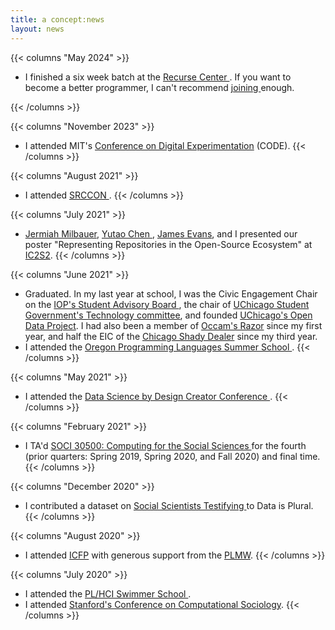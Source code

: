 ```yaml
---
title: a concept:news 
layout: news
---
```


{{< columns "May 2024" >}}
- I finished a six week batch at the <a href="https://www.recurse.com/" target="_blank"> Recurse Center </a>. If you want to become a better programmer, I can't recommend <a href="https://www.recurse.com/scout/click?t=8d2dd8a20d40e87db7c3b5bdf4274a66" target="_blank"> joining </a>  enough. 

{{< /columns >}}

{{< columns "November 2023" >}}
- I attended MIT's <a href="https://ide.mit.edu/wp-content/uploads/2023/06/CODE@MIT-2023-Agenda-V4-Final.pdf?x19853" target="_blank"> Conference on Digital Experimentation</a>  (CODE).
{{< /columns >}}

{{< columns "August 2021" >}}
- I attended <a href ="https://srccon.org/" target = "_blank"> SRCCON </a>. 
{{< /columns >}}


{{< columns "July 2021" >}}
- <a href="https://jeremiah.milbauer.info/" target="_blank">Jermiah Milbauer</a>, <a href="https://yu-tao-chen.com/" target="_blank">Yutao Chen </a>, <a href="https://macss.uchicago.edu/directory/James-Evans" target="_blank">James Evans</a>, and I presented our poster "Representing Repositories in the Open-Source Ecosystem" at <a href="https://ic2s2-2021.ethz.ch/" target="_blank">IC2S2</a>.
{{< /columns >}}

{{< columns "June 2021" >}}
- Graduated. In my last year at school, I was the Civic Engagement Chair on the <a href ="https://politics.uchicago.edu/about/student-advisory-board" target = "_blank">IOP's Student Advisory Board </a>, the chair of <a href="https://www.uchicagocollegecouncil.com/" target = "_blank">UChicago Student Government's Technology committee</a>, and founded <a href="https://github.com/UCOpenData" target = "_blank">UChicago's Open Data Project</a>. I had also been a member of <a href="https://occams.uchicago.edu/" target = "_blank">Occam's Razor</a> since my first year, and half the EIC of the <a href="https://chicagoshadydealer.com/" target = "_blank">Chicago Shady Dealer</a> since my third year.
- I attended the <a href="https://www.cs.uoregon.edu/research/summerschool/summer21/index.php" target = "_blank"> Oregon Programming Languages Summer School </a>.
{{< /columns >}}

{{< columns "May 2021" >}}
- I attended the <a href="http://datasciencebydesign.org/events#C4" target = "_blank"> Data Science by Design Creator Conference </a>. 
{{< /columns >}}

{{< columns "February 2021" >}}
- I TA'd <a href="https://cfss.uchicago.edu/" target="_blank"> SOCI 30500: Computing for the Social Sciences </a> for the fourth (prior quarters: Spring 2019, Spring 2020, and Fall 2020) and final time.
{{< /columns >}}

{{< columns "December 2020" >}}
- I contributed a dataset on <a href = "https://tinyletter.com/data-is-plural/letters/data-is-plural-2020-12-23-edition" target = "_blank"> Social Scientists Testifying </a> to Data is Plural.
{{< /columns >}}

{{< columns "August 2020" >}}
- I attended <a href ="https://icfp20.sigplan.org/venue/icfp-2020-venue" target = "_blank"> ICFP</a> with generous support from the <a href = "https://icfp20.sigplan.org/home/PLMW-icfp-2020?track=PLMW%20%40%20ICFP%20" target = "_blank"> PLMW</a>.
{{< /columns >}}

{{< columns "July 2020" >}}
- I attended the <a href="https://shriram.github.io/pl-hci-school-2020/" target = "_blank"> PL/HCI Swimmer School </a>.
- I attended <a href="https://iriss.stanford.edu/css/conferences/2020-conference-computational-sociology" target="_blank">Stanford's Conference on Computational Sociology</a>.
{{< /columns >}}